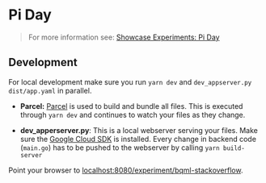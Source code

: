 # Pi Day
> For more information see: [Showcase Experiments: Pi Day](https://showcase.withgoogle.com/experiment-detail/pi)

## Development
For local development make sure you run `yarn dev` and `dev_appserver.py dist/app.yaml` in
parallel.

* **Parcel:** [Parcel](https://github.com/parcel-bundler/parcel) is used to build and bundle all files. This is executed through `yarn dev` and continues to watch your files as they change.

* **dev_apperserver.py**: This is a local webserver serving your files. Make sure the [Google Cloud SDK](https://cloud.google.com/sdk/)
is installed. Every change in backend code (`main.go`) has to be pushed to the webserver by calling `yarn build-server`

Point your browser to [localhost:8080/experiment/bqml-stackoverflow](http://localhost:8080/experiment/bqml-stackoverflow).